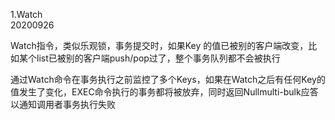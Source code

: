 1.Watch  
20200926

Watch指令，类似乐观锁，事务提交时，如果Key 的值已被别的客户端改变，比如某个list已被别的客户端push/pop过了，整个事务队列都不会被执行

通过Watch命令在事务执行之前监控了多个Keys，如果在Watch之后有任何Key的值发生了变化，EXEC命令执行的事务都将被放弃，同时返回Nullmulti-bulk应答以通知调用者事务执行失败